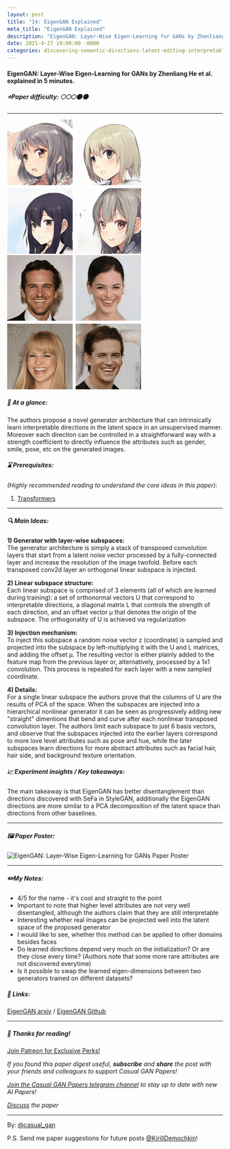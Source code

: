 ```yaml
---
layout: post
title: "14: EigenGAN Explained"
meta_title: "EigenGAN Explained"
description: "EigenGAN: Layer-Wise Eigen-Learning for GANs by Zhenliang He et al. explained in 5 minutes."
date: 2021-4-27 19:00:00 -0000
categories: discovering-semantic-directions-latent-editing-interpretable-generation
---
```


#### EigenGAN: Layer-Wise Eigen-Learning for GANs by Zhenliang He et al. explained in 5 minutes.

##### ⭐️Paper difficulty: 🌕🌕🌕🌑🌑

***

![EigenGAN: Layer-Wise Eigen-Learning for GANs Scale Samples](/assets/images/3-2_pose.gif "EigenGAN Samples")
![EigenGAN: Layer-Wise Eigen-Learning for GANs Scale Samples](/assets/images/celeba_4-5_smiling.gif "EigenGAN Samples")

##### 🎯 At a glance:

The authors propose a novel generator architecture that can intrinsically learn interpretable directions in the latent space in an unsupervised manner. Moreover each direction can be controlled in a straightforward way with a strength coefficient to directly influence the attributes such as gender, smile, pose, etc on the generated images.

##### ⌛️ Prerequisites:

*(Highly recommended reading to understand the core ideas in this paper):*  
1) [Transformers](https://arxiv.org/abs/1706.03762)

***

##### 🔍 Main Ideas:

**1) Generator with layer-wise subspaces:**  
The generator architecture is simply a stack of transposed convolution layers that start from a latent noise vector processed by a fully-connected layer and increase the resolution of the image twofold. Before each transposed conv2d layer an orthogonal linear subspace is injected.

**2) Linear subspace structure:**  
Each linear subspace is comprised of 3 elements (all of which are learned during training): a set of orthonormal vectors U that correspond to interpretable directions, a diagonal matrix L that controls the strength of each direction, and an offset vector μ that denotes the origin of the subspace. The orthogonality of U is achieved via regularization

**3) Injection mechanism:**  
To inject this subspace a random noise vector z (coordinate) is sampled and projected into the subspace by left-multiplying it with the U and L matrices, and adding the offset μ. The resulting vector is either plainly added to the feature map from the previous layer or, alternatively, processed by a 1x1 convolution. This process is repeated for each layer with a new sampled coordinate.

**4) Details:**  
For a single linear subspace the authors prove that the columns of U are the results of PCA of the space. When the subspaces are injected into a hierarchical nonlinear generator it can be seen as progressively adding new "straight" dimentions that bend and curve after each nonlinear transposed convolution layer. The authors limit each subspace to just 6 basis vectors, and observe that the subspaces injected into the earlier layers correspond to more love level attributes such as pose and hue, while the later subspaces learn directions for more abstract attributes such as facial hair, hair side, and background texture orientation.

##### 📈 Experiment insights / Key takeaways:
The main takeaway is that EigenGAN has better disentanglement than directions discovered with SeFa in StyleGAN, additionally the EigenGAN directions are more similar to a PCA decomposition of the latent space than directions from other baselines.

***

##### 🖼️ Paper Poster:

![EigenGAN: Layer-Wise Eigen-Learning for GANs Paper Poster](/assets/images/eigengan.png "EigenGAN Paper Poster")

***

##### ✏️My Notes:

- 4/5 for the name - it's cool and straight to the point  
- Important to note that higher level attributes are not very well disentangled, although the authors claim that they are still interpretable  
- Interesting whether real images can be projected well into the latent space of the proposed generator  
- I would like to see, whether this method can be applied to other domains besides faces  
- Do learned directions depend very much on the initialization? Or are they close every time? (Authors note that some more rare attributes are not discovered everytime)  
- Is it possible to swap the learned eigen-dimensions between two generators trained on different datasets?  

##### 🔗 Links:
[EigenGAN arxiv](https://arxiv.org/pdf/2104.12476.pdf) / [EigenGAN Github](https://github.com/LynnHo/EigenGAN-Tensorflow)

***

##### 👋 Thanks for reading!

<a href="https://www.patreon.com/bePatron?u=53448948" data-patreon-widget-type="become-patron-button">Join Patreon for Exclusive Perks!</a><script async src="https://c6.patreon.com/becomePatronButton.bundle.js"></script>

*If you found this paper digest useful, **subscribe** and **share** the post with your friends and colleagues to support Casual GAN Papers!*

*[Join the Casual GAN Papers telegram channel](https://t.me/joinchat/KeutnzlvetRkZGZi) to stay up to date with new AI Papers!*

*[Discuss](https://t.me/casual_gans_chat) the paper*

***

By: [@casual_gan](https://t.me/joinchat/KeutnzlvetRkZGZi)

P.S. Send me paper suggestions for future posts
[@KirillDemochkin](mailto:kdemochkin@gmail.com)!
